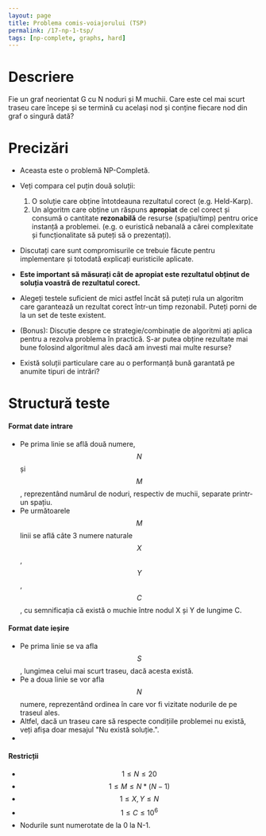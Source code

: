 ```yaml
---
layout: page
title: Problema comis-voiajorului (TSP)
permalink: /17-np-1-tsp/
tags: [np-complete, graphs, hard]
---
```


# Descriere

Fie un graf neorientat G cu N noduri și M muchii. Care este cel mai scurt traseu care începe și se termină cu același nod și 
conține fiecare nod din graf o singură dată?

# Precizări

- Aceasta este o problemă NP-Completă.
- Veți compara cel puțin două soluții:
  1. O soluție care obține întotdeauna rezultatul corect (e.g. Held-Karp).
  2. Un algoritm care obține un răspuns **apropiat** de cel corect și consumă o cantitate **rezonabilă** de resurse (spațiu/timp) pentru orice instanță a problemei. (e.g. o euristică nebanală a cărei complexitate și funcționalitate să puteți să o prezentați).

- Discutați care sunt compromisurile ce trebuie făcute pentru implementare și totodată explicați euristicile aplicate.
- **Este important să măsurați cât de apropiat este rezultatul obținut de soluția voastră de rezultatul corect.**
- Alegeți testele suficient de mici astfel încât să puteți rula un algoritm care garantează un rezultat corect într-un timp rezonabil. 
Puteți porni de la un set de teste existent.

- (Bonus): Discuție despre ce strategie/combinație de algoritmi ați aplica pentru a rezolva problema în practică. 
S-ar putea obține rezultate mai bune folosind algoritmul ales dacă am investi mai multe resurse?
- Există soluții particulare care au o performanță bună garantată pe anumite tipuri de intrări?

# Structură teste

#### Format date intrare

- Pe prima linie se află două numere, $$N$$ și $$M$$, reprezentând numărul de noduri, respectiv de muchii, separate printr-un spațiu.
- Pe următoarele $$M$$ linii se află câte 3 numere naturale $$X$$, $$Y$$, $$C$$, cu semnificația că există o muchie între nodul X și Y
  de lungime C.

#### Format date ieșire

- Pe prima linie se va afla $$S$$, lungimea celui mai scurt traseu, dacă acesta există. 
- Pe a doua linie se vor afla $$N$$ numere, reprezentând ordinea în care vor fi vizitate nodurile de pe traseul ales.
- Altfel, dacă un traseu care să respecte condițiile problemei nu există, veți afișa doar mesajul "Nu există soluție.".
- 
#### Restricții

- $$ 1 \leq N \leq 20$$
- $$ 1 \leq M \leq N*(N-1)$$
- $$ 1 \leq X, Y \leq N$$
- $$ 1 \leq C \leq 10^6$$
- Nodurile sunt numerotate de la 0 la N-1.
